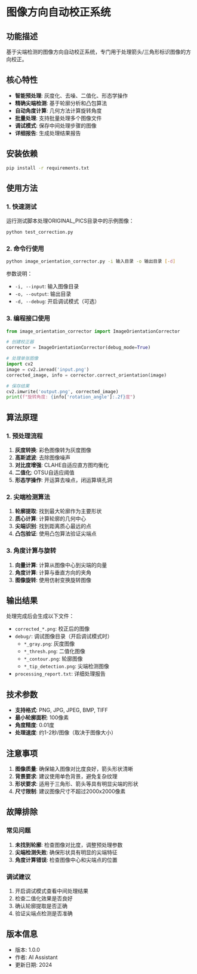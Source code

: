 # 图像方向自动校正系统

## 功能描述
基于尖端检测的图像方向自动校正系统，专门用于处理箭头/三角形标识图像的方向校正。

## 核心特性
- **智能预处理**: 灰度化、去噪、二值化、形态学操作
- **精确尖端检测**: 基于轮廓分析和凸包算法
- **自动角度计算**: 几何方法计算旋转角度
- **批量处理**: 支持批量处理多个图像文件
- **调试模式**: 保存中间处理步骤的图像
- **详细报告**: 生成处理结果报告

## 安装依赖

```bash
pip install -r requirements.txt
```

## 使用方法

### 1. 快速测试
运行测试脚本处理ORIGINAL_PICS目录中的示例图像：

```bash
python test_correction.py
```

### 2. 命令行使用
```bash
python image_orientation_corrector.py -i 输入目录 -o 输出目录 [-d]
```

参数说明：
- `-i, --input`: 输入图像目录
- `-o, --output`: 输出目录
- `-d, --debug`: 开启调试模式（可选）

### 3. 编程接口使用
```python
from image_orientation_corrector import ImageOrientationCorrector

# 创建校正器
corrector = ImageOrientationCorrector(debug_mode=True)

# 处理单张图像
import cv2
image = cv2.imread('input.png')
corrected_image, info = corrector.correct_orientation(image)

# 保存结果
cv2.imwrite('output.png', corrected_image)
print(f"旋转角度: {info['rotation_angle']:.2f}度")
```

## 算法原理

### 1. 预处理流程
1. **灰度转换**: 彩色图像转为灰度图像
2. **高斯滤波**: 去除图像噪声
3. **对比度增强**: CLAHE自适应直方图均衡化
4. **二值化**: OTSU自适应阈值
5. **形态学操作**: 开运算去噪点，闭运算填孔洞

### 2. 尖端检测算法
1. **轮廓提取**: 找到最大轮廓作为主要形状
2. **质心计算**: 计算轮廓的几何中心
3. **尖端识别**: 找到距离质心最远的点
4. **凸包验证**: 使用凸包算法验证尖端点

### 3. 角度计算与旋转
1. **向量计算**: 计算从图像中心到尖端的向量
2. **角度计算**: 计算与垂直方向的夹角
3. **图像旋转**: 使用仿射变换旋转图像

## 输出结果

处理完成后会生成以下文件：
- `corrected_*.png`: 校正后的图像
- `debug/`: 调试图像目录（开启调试模式时）
  - `*_gray.png`: 灰度图像
  - `*_thresh.png`: 二值化图像
  - `*_contour.png`: 轮廓图像
  - `*_tip_detection.png`: 尖端检测图像
- `processing_report.txt`: 详细处理报告

## 技术参数

- **支持格式**: PNG, JPG, JPEG, BMP, TIFF
- **最小轮廓面积**: 100像素
- **角度精度**: 0.01度
- **处理速度**: 约1-2秒/图像（取决于图像大小）

## 注意事项

1. **图像质量**: 确保输入图像对比度良好，箭头形状清晰
2. **背景要求**: 建议使用单色背景，避免复杂纹理
3. **形状要求**: 适用于三角形、箭头等具有明显尖端的形状
4. **尺寸限制**: 建议图像尺寸不超过2000x2000像素

## 故障排除

### 常见问题
1. **未找到轮廓**: 检查图像对比度，调整预处理参数
2. **尖端检测失败**: 确保形状具有明显的尖端特征
3. **角度计算错误**: 检查图像中心和尖端点的位置

### 调试建议
1. 开启调试模式查看中间处理结果
2. 检查二值化效果是否良好
3. 确认轮廓提取是否正确
4. 验证尖端点检测是否准确

## 版本信息
- 版本: 1.0.0
- 作者: AI Assistant
- 更新日期: 2024 